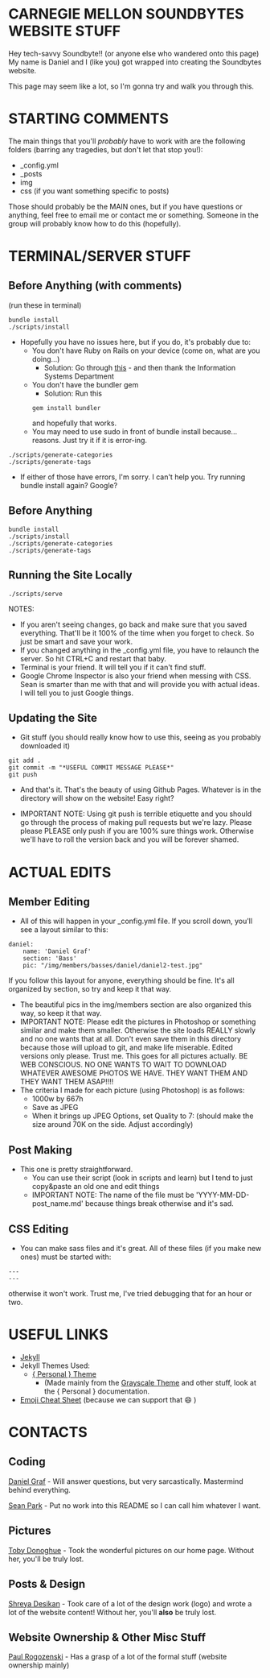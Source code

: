# **CARNEGIE MELLON SOUNDBYTES WEBSITE STUFF**

Hey tech-savvy Soundbyte!! (or anyone else who wandered onto this page)
My name is Daniel and I (like you) got wrapped into creating the Soundbytes website.

This page may seem like a lot, so I'm gonna try and walk you through this.

# STARTING COMMENTS
The main things that you'll *probably* have to work with are the following folders (barring any tragedies, but don't let that stop you!):

- _config.yml
- _posts
- img
- css (if you want something specific to posts)

Those should probably be the MAIN ones, but if you have questions or anything, feel free to email me or contact me or something. Someone in the group will probably know how to do this (hopefully).

# TERMINAL/SERVER STUFF

## Before Anything (with comments)

(run these in terminal)
```shell
bundle install
./scripts/install
```
  - Hopefully you have no issues here, but if you do, it's probably due to:
    - You don't have Ruby on Rails on your device (come on, what are you doing...)
      - Solution: Go through [this](http://67272a.cmuis.net/labs/1) - and then thank the Information Systems Department
    - You don't have the bundler gem
      - Solution: Run this 
      ```shell
      gem install bundler
      ```
      and hopefully that works.
    - You may need to use sudo in front of bundle install because... reasons. Just try it if it is error-ing.

```shell
./scripts/generate-categories
./scripts/generate-tags
```
  - If either of those have errors, I'm sorry. I can't help you. Try running bundle install again? Google?
  
  
## Before Anything

```shell
bundle install
./scripts/install
./scripts/generate-categories
./scripts/generate-tags
```

## Running the Site Locally

```shell
./scripts/serve
```
NOTES:
- If you aren't seeing changes, go back and make sure that you saved everything. That'll be it 100% of the time when you forget to check. So just be smart and save your work.
- If you changed anything in the _config.yml file, you have to relaunch the server. So hit CTRL+C and restart that baby.
- Terminal is your friend. It will tell you if it can't find stuff.
- Google Chrome Inspector is also your friend when messing with CSS. Sean is smarter than me with that and will provide you with actual ideas. I will tell you to just Google things.

## Updating the Site

- Git stuff (you should really know how to use this, seeing as you probably downloaded it)
```shell
git add .
git commit -m "*USEFUL COMMIT MESSAGE PLEASE*"
git push
```
- And that's it. That's the beauty of using Github Pages. Whatever is in the directory will show on the website! Easy right?

- IMPORTANT NOTE: Using git push is terrible etiquette and you should go through the process of making pull requests but we're lazy. Please please PLEASE only push if you are 100% sure things work. Otherwise we'll have to roll the version back and you will be forever shamed.

# ACTUAL EDITS

## Member Editing

- All of this will happen in your _config.yml file. If you scroll down, you'll see a layout similar to this:
```shell
daniel: 
    name: 'Daniel Graf'
    section: 'Bass'
    pic: "/img/members/basses/daniel/daniel2-test.jpg"
```
If you follow this layout for anyone, everything should be fine. It's all organized by section, so try and keep it that way.
- The beautiful pics in the img/members section are also organized this way, so keep it that way.
- IMPORTANT NOTE: Please edit the pictures in Photoshop or something similar and make them smaller. Otherwise the site loads REALLY slowly and no one wants that at all. Don't even save them in this directory because those will upload to git, and make life miserable. Edited versions only please. Trust me. This goes for all pictures actually. BE WEB CONSCIOUS. NO ONE WANTS TO WAIT TO DOWNLOAD WHATEVER AWESOME PHOTOS WE HAVE. THEY WANT THEM AND THEY WANT THEM ASAP!!!!
- The criteria I made for each picture (using Photoshop) is as follows:
  - 1000w by 667h
  - Save as JPEG
  - When it brings up JPEG Options, set Quality to 7: (should make the size around 70K on the side. Adjust accordingly)
  
## Post Making

- This one is pretty straightforward.
  - You can use their script (look in scripts and learn) but I tend to just copy&paste an old one and edit things
  - IMPORTANT NOTE: The name of the file must be 'YYYY-MM-DD-post_name.md' because things break otherwise and it's sad.

## CSS Editing

- You can make sass files and it's great. All of these files (if you make new ones) must be started with:
```shell
---
---
```
otherwise it won't work. Trust me, I've tried debugging that for an hour or two.


# USEFUL LINKS

- [Jekyll](https://jekyllrb.com/)
- Jekyll Themes Used:
  - [{ Personal } Theme](https://github.com/PanosSakkos/personal-jekyll-theme)
    - (Made mainly from the [Grayscale Theme](https://github.com/jeromelachaud/grayscale-theme) and other stuff, look at the { Personal } documentation.
- [Emoji Cheat Sheet](http://www.webpagefx.com/tools/emoji-cheat-sheet/) (because we can support that :smile: ) 

# CONTACTS

## Coding
[Daniel Graf](https://github.com/grafmark59) - Will answer questions, but very sarcastically. Mastermind behind everything.

[Sean Park](https://spark33.github.io/) - Put no work into this README so I can call him whatever I want. 

## Pictures
[Toby Donoghue](http://octoberlane.com/) - Took the wonderful pictures on our home page. Without her, you'll be truly lost.

## Posts & Design
[Shreya Desikan](https://www.linkedin.com/in/shreya-desikan-9a52399b) - Took care of a lot of the design work (logo) and wrote a lot of the website content! Without her, you'll __also__ be truly lost.

## Website Ownership & Other Misc Stuff
[Paul Rogozenski](https://www.facebook.com/paul.ringozenski) - Has a grasp of a lot of the formal stuff (website ownership mainly)